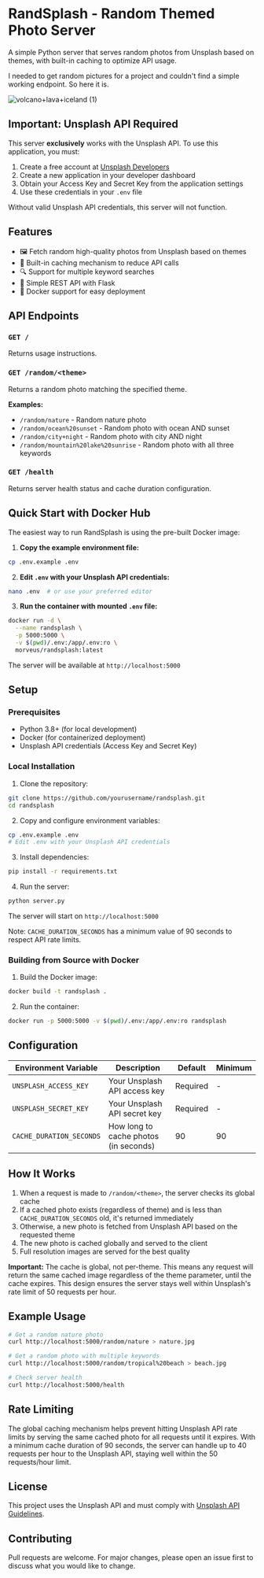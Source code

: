 # RandSplash - Random Themed Photo Server

A simple Python server that serves random photos from Unsplash based on themes, with built-in caching to optimize API usage.

I needed to get random pictures for a project and couldn't find a simple working endpoint. So here it is.

![volcano+lava+iceland (1)](https://github.com/user-attachments/assets/fc60a5d6-206e-4a2c-bcd2-b31afe2837e0)


## Important: Unsplash API Required

This server **exclusively** works with the Unsplash API. To use this application, you must:

1. Create a free account at [Unsplash Developers](https://unsplash.com/developers)
2. Create a new application in your developer dashboard
3. Obtain your Access Key and Secret Key from the application settings
4. Use these credentials in your `.env` file

Without valid Unsplash API credentials, this server will not function.

## Features

- 🖼️ Fetch random high-quality photos from Unsplash based on themes
- 💾 Built-in caching mechanism to reduce API calls
- 🔍 Support for multiple keyword searches
- 🚀 Simple REST API with Flask
- 🐳 Docker support for easy deployment

## API Endpoints

### `GET /`
Returns usage instructions.

### `GET /random/<theme>`
Returns a random photo matching the specified theme.

**Examples:**
- `/random/nature` - Random nature photo
- `/random/ocean%20sunset` - Random photo with ocean AND sunset
- `/random/city+night` - Random photo with city AND night
- `/random/mountain%20lake%20sunrise` - Random photo with all three keywords

### `GET /health`
Returns server health status and cache duration configuration.

## Quick Start with Docker Hub

The easiest way to run RandSplash is using the pre-built Docker image:

1. **Copy the example environment file:**
```bash
cp .env.example .env
```

2. **Edit `.env` with your Unsplash API credentials:**
```bash
nano .env  # or use your preferred editor
```

3. **Run the container with mounted `.env` file:**
```bash
docker run -d \
  --name randsplash \
  -p 5000:5000 \
  -v $(pwd)/.env:/app/.env:ro \
  morveus/randsplash:latest
```

The server will be available at `http://localhost:5000`

## Setup

### Prerequisites
- Python 3.8+ (for local development)
- Docker (for containerized deployment)
- Unsplash API credentials (Access Key and Secret Key)

### Local Installation

1. Clone the repository:
```bash
git clone https://github.com/yourusername/randsplash.git
cd randsplash
```

2. Copy and configure environment variables:
```bash
cp .env.example .env
# Edit .env with your Unsplash API credentials
```

3. Install dependencies:
```bash
pip install -r requirements.txt
```

4. Run the server:
```bash
python server.py
```

The server will start on `http://localhost:5000`

Note: `CACHE_DURATION_SECONDS` has a minimum value of 90 seconds to respect API rate limits.

### Building from Source with Docker

1. Build the Docker image:
```bash
docker build -t randsplash .
```

2. Run the container:
```bash
docker run -p 5000:5000 -v $(pwd)/.env:/app/.env:ro randsplash
```

## Configuration

| Environment Variable | Description | Default | Minimum |
|---------------------|-------------|---------|---------|
| `UNSPLASH_ACCESS_KEY` | Your Unsplash API access key | Required | - |
| `UNSPLASH_SECRET_KEY` | Your Unsplash API secret key | Required | - |
| `CACHE_DURATION_SECONDS` | How long to cache photos (in seconds) | 90 | 90 |

## How It Works

1. When a request is made to `/random/<theme>`, the server checks its global cache
2. If a cached photo exists (regardless of theme) and is less than `CACHE_DURATION_SECONDS` old, it's returned immediately
3. Otherwise, a new photo is fetched from Unsplash API based on the requested theme
4. The new photo is cached globally and served to the client
5. Full resolution images are served for the best quality

**Important:** The cache is global, not per-theme. This means any request will return the same cached image regardless of the theme parameter, until the cache expires. This design ensures the server stays well within Unsplash's rate limit of 50 requests per hour.

## Example Usage

```bash
# Get a random nature photo
curl http://localhost:5000/random/nature > nature.jpg

# Get a random photo with multiple keywords
curl http://localhost:5000/random/tropical%20beach > beach.jpg

# Check server health
curl http://localhost:5000/health
```

## Rate Limiting

The global caching mechanism helps prevent hitting Unsplash API rate limits by serving the same cached photo for all requests until it expires. With a minimum cache duration of 90 seconds, the server can handle up to 40 requests per hour to the Unsplash API, staying well within the 50 requests/hour limit.

## License

This project uses the Unsplash API and must comply with [Unsplash API Guidelines](https://unsplash.com/api-terms).

## Contributing

Pull requests are welcome. For major changes, please open an issue first to discuss what you would like to change.
